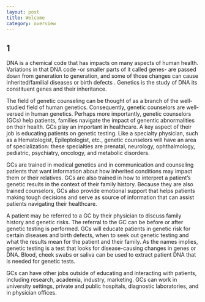 ```yaml
---
layout: post
title: Welcome
category: overview
---
```



1
------
DNA is a chemical code that has impacts on many aspects of human health. Variations in that DNA code -or smaller parts of it called genes- are passed down from generation to generation, and some of those changes can cause inherited/familial diseases or birth defects .  Genetics is the study of DNA its constituent genes and their inheritance.  

The field of genetic counseling can be thought of as a branch of the well-studied field of human genetics. Consequently, genetic counselors are well-versed in human genetics. Perhaps more importantly, genetic counselors (GCs) help patients, families navigate the impact of genentic abnormalities on their health. GCs play an important in healthcare. A key aspect of their job is educating patients on genetic testing.  Like a specialty physician, such as a Hematologist, Epileptologist, etc.,  genetic counselors will have an area of specialization: these specialties are prenatal, neurology, ophthalmology, pediatric, psychiatry, oncology, and metabolic disorders. 

GCs are trained in medical genetics and in communication and counseling patients that want information about how inherited conditions may impact them or their relatives. GCs are also trained in how to interpret a patient’s genetic results in the context of their family history. Because they are also trained counselors, GCs also provide emotional support that helps patients making tough decisions and serve as source of information that can assist patients navigating their healthcare.

A patient may be referred to a GC by their physician to discuss family history and genetic risks. The referral to the GC can be before or after genetic testing is performed. GCs will educate patients in genetic risk for certain diseases and birth defects, when to seek out genetic testing and what the results mean for the patient and their family. As the names implies, genetic testing is a test that looks for disease-causing changes in genes or DNA.  Blood, cheek swabs or saliva can be used to extract patient DNA that is needed for genetic tests. 

GCs can have other jobs outside of educating and interacting with patients, including research, academia, industry, marketing. GCs can work in university settings, private and public hospitals, diagnostic laboratories, and in physician offices.
